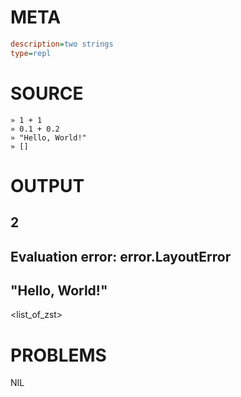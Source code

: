 # META
~~~ini
description=two strings
type=repl
~~~
# SOURCE
~~~roc
» 1 + 1
» 0.1 + 0.2
» "Hello, World!"
» []
~~~
# OUTPUT
2
---
Evaluation error: error.LayoutError
---
"Hello, World!"
---
<list_of_zst>
# PROBLEMS
NIL
